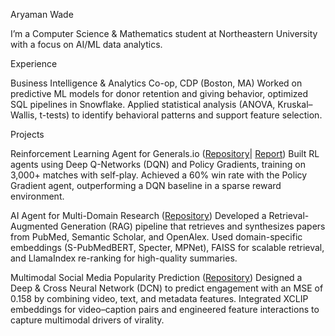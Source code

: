 Aryaman Wade

I’m a Computer Science & Mathematics student at Northeastern University with a focus on AI/ML data analytics. 

Experience

Business Intelligence & Analytics Co-op, CDP (Boston, MA)
Worked on predictive ML models for donor retention and giving behavior, optimized SQL pipelines in Snowflake. 
Applied statistical analysis (ANOVA, Kruskal–Wallis, t-tests) to identify behavioral patterns and support feature selection.

Projects

Reinforcement Learning Agent for Generals.io ([Repository](https://github.com/aryamanwade/generals-ai)| [Report](https://drive.google.com/file/d/1KUvGMwJkPsz-Hczu0mFMBCC4iljwj6bG/view))
Built RL agents using Deep Q-Networks (DQN) and Policy Gradients, training on 3,000+ matches with self-play. 
Achieved a 60% win rate with the Policy Gradient agent, outperforming a DQN baseline in a sparse reward environment.

AI Agent for Multi-Domain Research ([Repository](https://github.com/aryamanwade/query-engine))
Developed a Retrieval-Augmented Generation (RAG) pipeline that retrieves and synthesizes papers from PubMed, Semantic Scholar, and OpenAlex. 
Used domain-specific embeddings (S-PubMedBERT, Specter, MPNet), FAISS for scalable retrieval, and LlamaIndex re-ranking for high-quality summaries.

Multimodal Social Media Popularity Prediction ([Repository](https://github.com/aryamanwade/SocialMediaPrediction))
Designed a Deep & Cross Neural Network (DCN) to predict engagement with an MSE of 0.158 by combining video, text, and metadata features. 
Integrated XCLIP embeddings for video–caption pairs and engineered feature interactions to capture multimodal drivers of virality.
